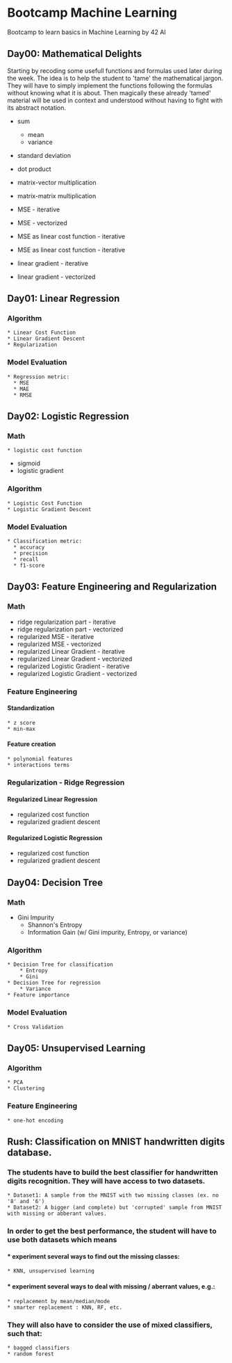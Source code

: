 # Bootcamp Machine Learning
Bootcamp to learn basics in Machine Learning by 42 AI

## Day00: Mathematical Delights
Starting by recoding some usefull functions and formulas used later during the week. 
The idea is to help the student to 'tame' the mathematical jargon. 
They will have to simply implement the functions following the formulas without knowing what it is about. 
Then magically these already 'tamed' material will be used in context and understood without having to fight with its abstract notation.

  * sum
	* mean
	* variance
  * standard deviation
  
  * dot product
  * matrix-vector multiplication
  * matrix-matrix multiplication
  
  * MSE - iterative
  * MSE - vectorized
  * MSE as linear cost function - iterative
  * MSE as linear cost function - iterative 
  * linear gradient - iterative
  * linear gradient - vectorized
  
  
## Day01: Linear Regression
### Algorithm
	* Linear Cost Function
	* Linear Gradient Descent
	* Regularization
### Model Evaluation
	* Regression metric: 
      * MSE
      * MAE
      * RMSE

## Day02: Logistic Regression
### Math
	* logistic cost function
  * sigmoid
  * logistic gradient 
### Algorithm
	* Logistic Cost Function
	* Logistic Gradient Descent
### Model Evaluation
	* Classification metric:
      * accuracy
      * precision 
      * recall 
      * f1-score


## Day03: Feature Engineering and Regularization
### Math
  * ridge regularization part - iterative 
  * ridge regularization part - vectorized
  * regularized MSE - iterative
  * regularized MSE - vectorized
  * regularized Linear Gradient - iterative
  * regularized Linear Gradient - vectorized
  * regularized Logistic Gradient - iterative
  * regularized Logistic Gradient - vectorized
  
### Feature Engineering
#### Standardization
	* z score
	* min-max
#### Feature creation
	* polynomial features
	* interactions terms
  
### Regularization - Ridge Regression
#### Regularized Linear Regression
  * regularized cost function
  * regularized gradient descent
#### Regularized Logistic Regression
  * regularized cost function
  * regularized gradient descent


## Day04: Decision Tree
### Math
  * Gini Impurity
	* Shannon's Entropy
	* Information Gain (w/ Gini impurity, Entropy, or variance)
### Algorithm
	* Decision Tree for classification
		* Entropy
		* Gini
	* Decision Tree for regression
		* Variance
	* Feature importance
### Model Evaluation
	* Cross Validation


## Day05: Unsupervised Learning
### Algorithm
	* PCA
	* Clustering
### Feature Engineering
	* one-hot encoding


## Rush: Classification on MNIST handwritten digits database.
### The students have to build the best classifier for handwritten digits recognition. They will have access to two datasets.
	* Dataset1: A sample from the MNIST with two missing classes (ex. no '8' and '6')  
	* Dataset2: A bigger (and complete) but 'corrupted' sample from MNIST with missing or abberant values.

### In order to get the best performance, the student will have to use both datasets which means

#### * experiment several ways to find out the missing classes:
	* KNN, unsupervised learning
#### * experiment several ways to deal with missing / aberrant values, e.g.: 
	* replacement by mean/median/mode
	* smarter replacement : KNN, RF, etc.

### They will also have to consider the use of  mixed classifiers, such that:
	* bagged classifiers 
	* random forest

